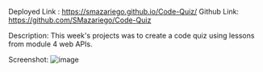 Deployed Link : https://smazariego.github.io/Code-Quiz/
Github Link: https://github.com/SMazariego/Code-Quiz

Description:
This week's projects was to create a code quiz using lessons from module 4 web APIs. 

Screenshot: ![image](https://user-images.githubusercontent.com/102334091/169429155-16b5a45e-901a-4bcb-851b-5499543d9f3d.png)
